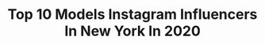 ---
title: Top 10 Models Instagram Influencers In New York In 2020
description: >-
  Find top models Instagram influencers in New York in 2020. Most popular hashtags: #model #newyork #nyc #silverdisobedience.
platform: Instagram
profiles:
  - username: "paigegary_"
    fullname: >-
      
    location: "United States"
    followers: 2223
    engagement: 2398
    commentsToLikes: 0.162391
    id: ck13acy3nprqe0i19gmxeffj6
    verified: false
    hashtags: "#nyc, #model, #passion, #filaheritage"
  - username: "diangriesel"
    fullname: >-
      Dian Griesel
    location: "United States"
    followers: 28097
    engagement: 500
    commentsToLikes: 0.123819
    id: ck5c2jkqfxdgt0i114a31he7w
    verified: false
    hashtags: "#naturallightphotography, #behindthescenes, #believeit, #streetfashion"
  - username: "alecpaganuzzi"
    fullname: >-
      Alec Pags
    location: "United States"
    followers: 14369
    engagement: 1162
    commentsToLikes: 0.017925
    id: ck13a932ap8bb0i19s0h3md19
    verified: false
    hashtags: "#halloween, #christmastree, #malemodel, #15yearsold"
  - username: "riasalvation"
    fullname: >-
      Ria Serebryakova 🌸🍃
    location: "United States"
    followers: 294811
    engagement: 323
    commentsToLikes: 0.010733
    id: ck5q399taju7m0i117o24mjjo
    verified: false
    hashtags: ""
  - username: "fatousthiam"
    fullname: >-
      Fatou Thiam
    location: "United States"
    followers: 2410
    engagement: 1718
    commentsToLikes: 0.085357
    id: ck5ztrh1r0zka0i14he5g7334
    verified: false
    hashtags: "#whoruntheworldgirls, #love, #sisterhood, #newera"
  - username: "_hollyowens"
    fullname: >-
      Holly Owens
    location: "United States"
    followers: 19445
    engagement: 343
    commentsToLikes: 0.023665
    id: ck5q77i2n0a0f0i11kw132gvu
    verified: false
    hashtags: ""
  - username: "tonyrodriguezzzz"
    fullname: >-
      Tony Rodriguez
    location: "United States"
    followers: 3069
    engagement: 677
    commentsToLikes: 0.081809
    id: ck5hrds0lupba0i11ry3fkls9
    verified: false
    hashtags: "#travel, #selfie, #thepositives, #stayhome"
  - username: "aquila_aveion"
    fullname: >-
      Aquila Aveion🇹🇹
    location: "United States"
    followers: 42635
    engagement: 128
    commentsToLikes: 0.054198
    id: ck6uba3m98dg60j71v6nrcfgd
    verified: false
    hashtags: "#follow, #skin, #beauty, #blackradiancebeauty"
  - username: "andrewharpernyc"
    fullname: >-
      Andrew Harper
    location: "United States"
    followers: 9184
    engagement: 773
    commentsToLikes: 0.043671
    id: ck5zz8oe6bai80i14sj8z86oc
    verified: false
    hashtags: "#abs, #futureoffashion, #craftybitch, #bikervibes"
  - username: "teresamooremoore"
    fullname: >-
      T E R E S A    M O O R E
    location: "United States"
    followers: 47067
    engagement: 120
    commentsToLikes: 0.061614
    id: ck5pwzbj9pc7p0i117q7a9xxr
    verified: true
    hashtags: "#blackblazer, #scarfblouse, #flattenthecurve, #covid"
---